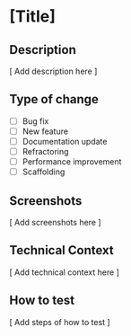 # [Title]

## Description

[ Add description here ]

## Type of change

- [ ] Bug fix
- [ ] New feature
- [ ] Documentation update
- [ ] Refractoring
- [ ] Performance improvement
- [ ] Scaffolding

## Screenshots

[ Add screenshots here ]

## Technical Context

[ Add technical context here ]

## How to test

[ Add steps of how to test ]